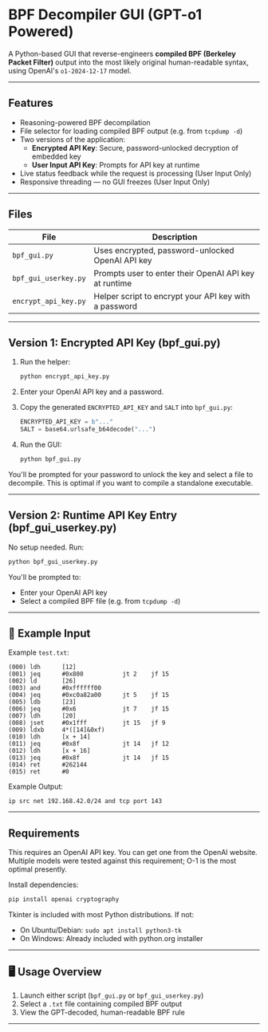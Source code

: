 # BPF Decompiler GUI (GPT-o1 Powered)

A Python-based GUI that reverse-engineers **compiled BPF (Berkeley Packet Filter)** output into the most likely original human-readable syntax, using OpenAI's `o1-2024-12-17` model.

---

## Features

- Reasoning-powered BPF decompilation
- File selector for loading compiled BPF output (e.g. from `tcpdump -d`)
- Two versions of the application:
  - **Encrypted API Key**: Secure, password-unlocked decryption of embedded key
  - **User Input API Key**: Prompts for API key at runtime
- Live status feedback while the request is processing (User Input Only)
- Responsive threading — no GUI freezes (User Input Only)

---

## Files

| File                  | Description                                                   |
|-----------------------|---------------------------------------------------------------|
| `bpf_gui.py`          | Uses encrypted, password-unlocked OpenAI API key           |
| `bpf_gui_userkey.py`  | Prompts user to enter their OpenAI API key at runtime      |
| `encrypt_api_key.py`  | Helper script to encrypt your API key with a password      |

---

## Version 1: Encrypted API Key (bpf_gui.py)

1. Run the helper:
   ```bash
   python encrypt_api_key.py
   ```
2. Enter your OpenAI API key and a password.
3. Copy the generated `ENCRYPTED_API_KEY` and `SALT` into `bpf_gui.py`:
   ```python
   ENCRYPTED_API_KEY = b"..."
   SALT = base64.urlsafe_b64decode("...")
   ```

4. Run the GUI:
   ```bash
   python bpf_gui.py
   ```

You'll be prompted for your password to unlock the key and select a file to decompile. This is optimal if you want to compile a standalone executable.

---

## Version 2: Runtime API Key Entry (bpf_gui_userkey.py)

No setup needed. Run:
```bash
python bpf_gui_userkey.py
```

You'll be prompted to:
- Enter your OpenAI API key
- Select a compiled BPF file (e.g. from `tcpdump -d`)

---

## 📄 Example Input

Example `test.txt`:
```
(000) ldh      [12]
(001) jeq      #0x800           jt 2    jf 15
(002) ld       [26]
(003) and      #0xffffff00
(004) jeq      #0xc0a82a00      jt 5    jf 15
(005) ldb      [23]
(006) jeq      #0x6             jt 7    jf 15
(007) ldh      [20]
(008) jset     #0x1fff          jt 15   jf 9
(009) ldxb     4*([14]&0xf)
(010) ldh      [x + 14]
(011) jeq      #0x8f            jt 14   jf 12
(012) ldh      [x + 16]
(013) jeq      #0x8f            jt 14   jf 15
(014) ret      #262144
(015) ret      #0
```

Example Output:
```
ip src net 192.168.42.0/24 and tcp port 143
```

---

## Requirements

This requires an OpenAI API key. You can get one from the OpenAI website. Multiple models were tested against this requirement; O-1 is the most optimal presently. 

Install dependencies:
```bash
pip install openai cryptography
```

Tkinter is included with most Python distributions. If not:
- On Ubuntu/Debian: `sudo apt install python3-tk`
- On Windows: Already included with python.org installer

---

## 🖥 Usage Overview

1. Launch either script (`bpf_gui.py` or `bpf_gui_userkey.py`)
2. Select a `.txt` file containing compiled BPF output
3. View the GPT-decoded, human-readable BPF rule

---
